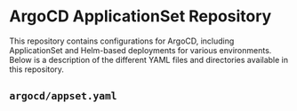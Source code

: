 # ArgoCD ApplicationSet Repository
This repository contains configurations for ArgoCD, including ApplicationSet and Helm-based deployments for various environments. Below is a description of the different YAML files and directories available in this repository.

## `argocd/appset.yaml`
